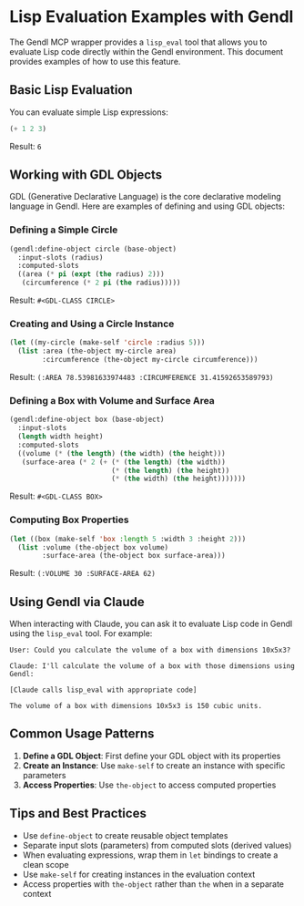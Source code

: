 # Lisp Evaluation Examples with Gendl

The Gendl MCP wrapper provides a `lisp_eval` tool that allows you to evaluate Lisp code directly within the Gendl environment. This document provides examples of how to use this feature.

## Basic Lisp Evaluation

You can evaluate simple Lisp expressions:

```lisp
(+ 1 2 3)
```

Result: `6`

## Working with GDL Objects

GDL (Generative Declarative Language) is the core declarative modeling language in Gendl. Here are examples of defining and using GDL objects:

### Defining a Simple Circle

```lisp
(gendl:define-object circle (base-object)
  :input-slots (radius)
  :computed-slots
  ((area (* pi (expt (the radius) 2)))
   (circumference (* 2 pi (the radius)))))
```

Result: `#<GDL-CLASS CIRCLE>`

### Creating and Using a Circle Instance

```lisp
(let ((my-circle (make-self 'circle :radius 5)))
  (list :area (the-object my-circle area)
        :circumference (the-object my-circle circumference)))
```

Result: `(:AREA 78.53981633974483 :CIRCUMFERENCE 31.41592653589793)`

### Defining a Box with Volume and Surface Area

```lisp
(gendl:define-object box (base-object)
  :input-slots
  (length width height)
  :computed-slots
  ((volume (* (the length) (the width) (the height)))
   (surface-area (* 2 (+ (* (the length) (the width))
                         (* (the length) (the height))
                         (* (the width) (the height)))))))
```

Result: `#<GDL-CLASS BOX>`

### Computing Box Properties

```lisp
(let ((box (make-self 'box :length 5 :width 3 :height 2)))
  (list :volume (the-object box volume)
        :surface-area (the-object box surface-area)))
```

Result: `(:VOLUME 30 :SURFACE-AREA 62)`

## Using Gendl via Claude

When interacting with Claude, you can ask it to evaluate Lisp code in Gendl using the `lisp_eval` tool. For example:

```
User: Could you calculate the volume of a box with dimensions 10x5x3?

Claude: I'll calculate the volume of a box with those dimensions using Gendl:

[Claude calls lisp_eval with appropriate code]

The volume of a box with dimensions 10x5x3 is 150 cubic units.
```

## Common Usage Patterns

1. **Define a GDL Object**: First define your GDL object with its properties
2. **Create an Instance**: Use `make-self` to create an instance with specific parameters
3. **Access Properties**: Use `the-object` to access computed properties

## Tips and Best Practices

- Use `define-object` to create reusable object templates
- Separate input slots (parameters) from computed slots (derived values)
- When evaluating expressions, wrap them in `let` bindings to create a clean scope
- Use `make-self` for creating instances in the evaluation context
- Access properties with `the-object` rather than `the` when in a separate context
